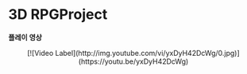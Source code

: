 # 3D RPGProject

**플레이 영상**  
<div align="center">
[![Video Label](http://img.youtube.com/vi/yxDyH42DcWg/0.jpg)](https://youtu.be/yxDyH42DcWg)
</div>
